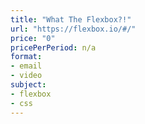 ```yaml
---
title: "What The Flexbox?!"
url: "https://flexbox.io/#/"
price: "0"
pricePerPeriod: n/a
format: 
- email
- video
subject: 
- flexbox
- css
---
```

